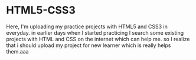 # HTML5-CSS3
Here, I'm uploading my practice projects with HTML5 and CSS3 in everyday.
in earlier days when I started practicing I search some existing projects with HTML and CSS on the internet which can help me.
so I realize that i should upload my project for new learner which is really helps them.aaa
